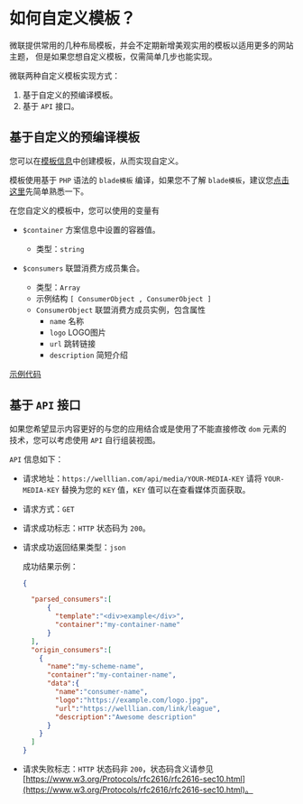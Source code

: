 # 如何自定义模板？


微联提供常用的几种布局模板，并会不定期新增美观实用的模板以适用更多的网站主题，
但是如果您想自定义模板，仅需简单几步也能实现。

微联两种自定义模板实现方式：

1. 基于自定义的预编译模板。
2. 基于 `API` 接口。


## 基于自定义的预编译模板

您可以在[模板信息](https://welllian.com/user/template/create)中创建模板，从而实现自定义。

模板使用基于 `PHP` 语法的 `blade模板` 编译，如果您不了解 `blade模板`，建议您[点击这里](https://laravel-china.org/docs/laravel/5.5/blade/1304)先简单熟悉一下。

在您自定义的模板中，您可以使用的变量有

- `$container` 方案信息中设置的容器值。

  - 类型：`string`

- `$consumers` 联盟消费方成员集合。

  - 类型：`Array` 
  - 示例结构 `[ ConsumerObject , ConsumerObject ]`
  - `ConsumerObject` 联盟消费方成员实例，包含属性
    - `name` 名称
    - `logo` LOGO图片
    - `url` 跳转链接
    - `description` 简短介绍

[示例代码](https://github.com/)


## 基于 `API` 接口

如果您希望显示内容更好的与您的应用结合或是使用了不能直接修改 `dom` 元素的技术，您可以考虑使用 `API` 自行组装视图。

`API` 信息如下：

- 请求地址：`https://welllian.com/api/media/YOUR-MEDIA-KEY` 请将 `YOUR-MEDIA-KEY` 替换为您的 `KEY` 值，`KEY` 值可以在查看媒体页面获取。
- 请求方式：`GET`
- 请求成功标志：`HTTP` 状态码为 `200`。 
- 请求成功返回结果类型：`json`

  成功结果示例：
  
    ```json
    {
    
      "parsed_consumers":[
          {
            "template":"<div>example</div>",
            "container":"my-container-name"
          }
      ],
      "origin_consumers":[
        {
          "name":"my-scheme-name",
          "container":"my-container-name",
          "data":{
            "name":"consumer-name",
            "logo":"https://example.com/logo.jpg",
            "url":"https://welllian.com/link/league",
            "description":"Awesome description"
          }
        }
      ]
    }
    ```
- 请求失败标志：`HTTP` 状态码非 `200`，状态码含义请参见 [https://www.w3.org/Protocols/rfc2616/rfc2616-sec10.html](https://www.w3.org/Protocols/rfc2616/rfc2616-sec10.html)。 
